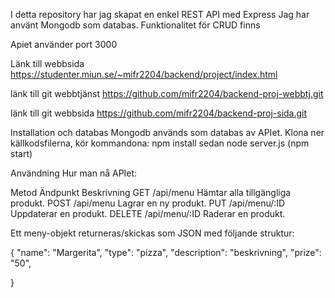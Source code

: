 I detta repository har jag skapat en enkel REST API med Express
Jag har använt Mongodb som databas. 
Funktionalitet för CRUD finns

Apiet använder port 3000

Länk till webbsida
https://studenter.miun.se/~mifr2204/backend/project/index.html

länk till git webbtjänst
https://github.com/mifr2204/backend-proj-webbtj.git

länk till git webbsida
https://github.com/mifr2204/backend-proj-sida.git

Installation och databas
Mongodb används som databas av APIet. 
Klona ner källkodsfilerna, kör kommandona: npm install sedan node server.js (npm start)

Användning
Hur man nå APIet:

Metod	Ändpunkt	    Beskrivning
GET	    /api/menu	    Hämtar alla tillgängliga produkt.
POST	/api/menu	    Lagrar en ny produkt.
PUT	    /api/menu/:ID	Uppdaterar en produkt. 
DELETE	/api/menu/:ID	Raderar en produkt.


Ett meny-objekt returneras/skickas som JSON med följande struktur:

{
   "name": "Margerita",
   "type": "pizza",
   "description": "beskrivning",
   "prize": "50",
 
}